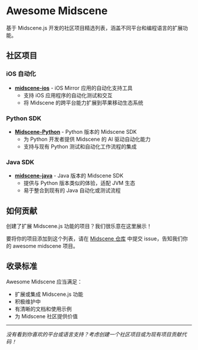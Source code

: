 # Awesome Midscene

基于 Midscene.js 开发的社区项目精选列表，涵盖不同平台和编程语言的扩展功能。

## 社区项目

### iOS 自动化
- **[midscene-ios](https://github.com/lhuanyu/midscene-ios)** - iOS Mirror 应用的自动化支持工具
  - 支持 iOS 应用程序的自动化测试和交互
  - 将 Midscene 的跨平台能力扩展到苹果移动生态系统

### Python SDK
- **[Midscene-Python](https://github.com/Python51888/Midscene-Python)** - Python 版本的 Midscene SDK
  - 为 Python 开发者提供 Midscene 的 AI 驱动自动化能力
  - 支持与现有 Python 测试和自动化工作流程的集成

### Java SDK
- **[midscene-java](https://github.com/Master-Frank/midscene-java)** - Java 版本的 Midscene SDK
  - 提供与 Python 版本类似的体验，适配 JVM 生态
  - 易于整合到现有的 Java 自动化或测试流程

## 如何贡献

创建了扩展 Midscene.js 功能的项目？我们很乐意在这里展示！

要将你的项目添加到这个列表，请在 [Midscene 仓库](https://github.com/web-infra-dev/midscene) 中提交 issue，告知我们你的 awesome midscene 项目。

## 收录标准

Awesome Midscene 应当满足：
- 扩展或集成 Midscene.js 功能
- 积极维护中
- 有清晰的文档和使用示例
- 为 Midscene 社区提供价值

---

*没有看到你喜欢的平台或语言支持？考虑创建一个社区项目或为现有项目贡献代码！*
